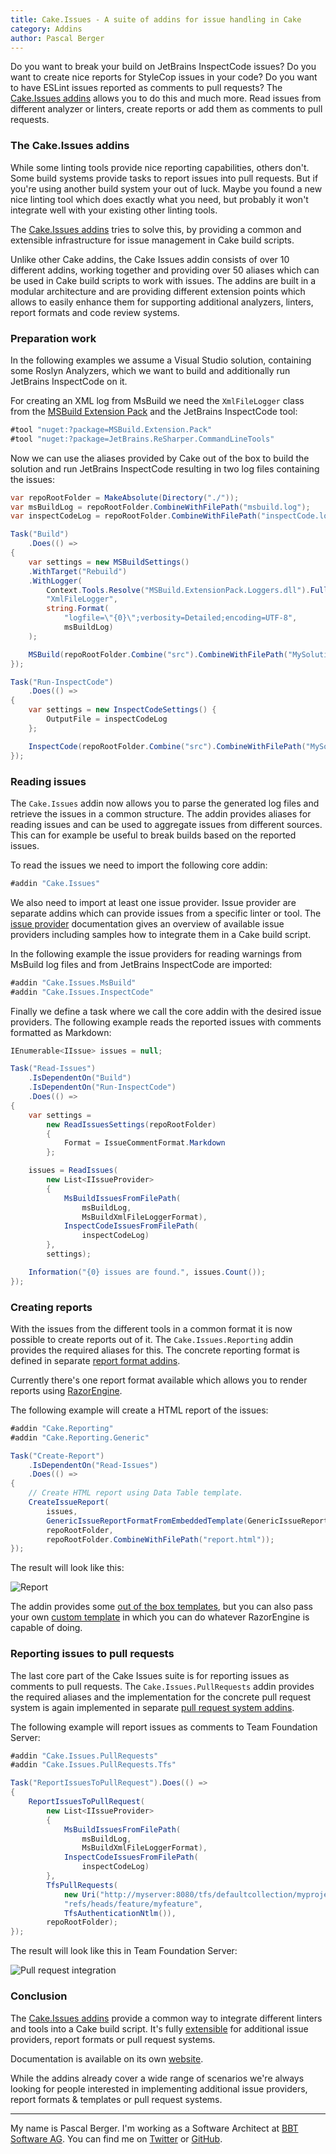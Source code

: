 ```yaml
---
title: Cake.Issues - A suite of addins for issue handling in Cake
category: Addins
author: Pascal Berger
---
```


Do you want to break your build on JetBrains InspectCode issues?
Do you want to create nice reports for StyleCop issues in your code?
Do you want to have ESLint issues reported as comments to pull requests?
The [Cake.Issues addins](https://cake-contrib.github.io/Cake.Issues.Website/) allows you to do this and much more.
Read issues from different analyzer or linters, create reports or add them as comments to pull requests.

<!--excerpt-->

### The Cake.Issues addins

While some linting tools provide nice reporting capabilities, others don't.
Some build systems provide tasks to report issues into pull requests.
But if you're using another build system your out of luck.
Maybe you found a new nice linting tool which does exactly what you need, but probably it won't integrate well
with your existing other linting tools.

The [Cake.Issues addins](https://cake-contrib.github.io/Cake.Issues.Website/) tries to solve this,
by providing a common and extensible infrastructure for issue management in Cake build scripts.

Unlike other Cake addins, the Cake Issues addin consists of over 10 different addins, working together
and providing over 50 aliases which can be used in Cake build scripts to work with issues.
The addins are built in a modular architecture and are providing different extension points which allows
to easily enhance them for supporting additional analyzers, linters, report formats and code review systems.

### Preparation work

In the following examples we assume a Visual Studio solution, containing some Roslyn Analyzers, which we want
to build and additionally run JetBrains InspectCode on it.

For creating an XML log from MsBuild we need the `XmlFileLogger` class from the [MSBuild Extension Pack](http://www.msbuildextensionpack.com/)
and the JetBrains InspectCode tool:

```csharp
#tool "nuget:?package=MSBuild.Extension.Pack"
#tool "nuget:?package=JetBrains.ReSharper.CommandLineTools"
```

Now we can use the aliases provided by Cake out of the box to build the solution and run JetBrains InspectCode resulting in two log files containing the issues:

```csharp
var repoRootFolder = MakeAbsolute(Directory("./"));
var msBuildLog = repoRootFolder.CombineWithFilePath("msbuild.log");
var inspectCodeLog = repoRootFolder.CombineWithFilePath("inspectCode.log");

Task("Build")
    .Does(() =>
{
    var settings = new MSBuildSettings()
    .WithTarget("Rebuild")
    .WithLogger(
        Context.Tools.Resolve("MSBuild.ExtensionPack.Loggers.dll").FullPath,
        "XmlFileLogger",
        string.Format(
            "logfile=\"{0}\";verbosity=Detailed;encoding=UTF-8",
            msBuildLog)
    );

    MSBuild(repoRootFolder.Combine("src").CombineWithFilePath("MySolution.sln"), settings);
});

Task("Run-InspectCode")
    .Does(() =>
{
    var settings = new InspectCodeSettings() {
        OutputFile = inspectCodeLog
    };

    InspectCode(repoRootFolder.Combine("src").CombineWithFilePath("MySolution.sln"), settings);
});
```

### Reading issues

The `Cake.Issues` addin now allows you to parse the generated log files and retrieve the issues in a common structure.
The addin provides aliases for reading issues and can be used to aggregate issues from different sources.
This can for example be useful to break builds based on the reported issues.

To read the issues we need to import the following core addin:

```csharp
#addin "Cake.Issues"
```

We also need to import at least one issue provider.
Issue provider are separate addins which can provide issues from a specific linter or tool.
The [issue provider](https://cake-contrib.github.io/Cake.Issues.Website/docs/issue-providers/) documentation gives an
overview of available issue providers including samples how to integrate them in a Cake build script.

In the following example the issue providers for reading warnings from MsBuild log files
and from JetBrains InspectCode are imported:

```csharp
#addin "Cake.Issues.MsBuild"
#addin "Cake.Issues.InspectCode"
```

Finally we  define a task where we call the core addin with the desired issue providers.
The following example reads the reported issues with comments formatted as Markdown:

```csharp
IEnumerable<IIssue> issues = null;

Task("Read-Issues")
    .IsDependentOn("Build")
    .IsDependentOn("Run-InspectCode")
    .Does(() =>
{
    var settings =
        new ReadIssuesSettings(repoRootFolder)
        {
            Format = IssueCommentFormat.Markdown
        };

    issues = ReadIssues(
        new List<IIssueProvider>
        {
            MsBuildIssuesFromFilePath(
                msBuildLog,
                MsBuildXmlFileLoggerFormat),
            InspectCodeIssuesFromFilePath(
                inspectCodeLog)
        },
        settings);

    Information("{0} issues are found.", issues.Count());
});
```

### Creating reports

With the issues from the different tools in a common format it is now possible to create reports out of it.
The `Cake.Issues.Reporting` addin provides the required aliases for this.
The concrete reporting format is defined in separate [report format addins](https://cake-contrib.github.io/Cake.Issues.Website/docs/report-formats/).

Currently there's one report format available which allows you to render reports using [RazorEngine](https://github.com/Antaris/RazorEngine).

The following example will create a HTML report of the issues:

```csharp
#addin "Cake.Reporting"
#addin "Cake.Reporting.Generic"

Task("Create-Report")
    .IsDependentOn("Read-Issues")
    .Does(() =>
{
    // Create HTML report using Data Table template.
    CreateIssueReport(
        issues,
        GenericIssueReportFormatFromEmbeddedTemplate(GenericIssueReportTemplate.HtmlDataTable),
        repoRootFolder,
        repoRootFolder.CombineWithFilePath("report.html"));
});
```

The result will look like this:

![Report](/assets/img/cake-issues/htmldatatable.png)

The addin provides some [out of the box templates](https://cake-contrib.github.io/Cake.Issues.Website/docs/report-formats/generic/templates/),
but you can also pass your own [custom template](https://cake-contrib.github.io/Cake.Issues.Website/docs/report-formats/generic/examples#use-custom-template)
in which you can do whatever RazorEngine is capable of doing.

### Reporting issues to pull requests

The last core part of the Cake Issues suite is for reporting issues as comments to pull requests.
The `Cake.Issues.PullRequests` addin provides the required aliases and the implementation for the concrete pull request system
is again implemented in separate [pull request system addins](https://cake-contrib.github.io/Cake.Issues.Website/docs/pull-request-systems/).

The following example will report issues as comments to Team Foundation Server:

```csharp
#addin "Cake.Issues.PullRequests"
#addin "Cake.Issues.PullRequests.Tfs"

Task("ReportIssuesToPullRequest").Does(() =>
{
    ReportIssuesToPullRequest(
        new List<IIssueProvider>
        {
            MsBuildIssuesFromFilePath(
                msBuildLog,
                MsBuildXmlFileLoggerFormat),
            InspectCodeIssuesFromFilePath(
                inspectCodeLog)
        },
        TfsPullRequests(
            new Uri("http://myserver:8080/tfs/defaultcollection/myproject/_git/myrepository"),
            "refs/heads/feature/myfeature",
            TfsAuthenticationNtlm()),
        repoRootFolder);
});
```

The result will look like this in Team Foundation Server:

![Pull request integration](/assets/img/cake-issues/pullrequests.png)

### Conclusion

The [Cake.Issues addins](https://cake-contrib.github.io/Cake.Issues.Website/) provide a common way to integrate different linters and tools into a Cake build script.
It's fully [extensible](https://cake-contrib.github.io/Cake.Issues.Website/docs/extending/) for additional issue providers, report formats or pull request systems.

Documentation is available on its own [website](https://cake-contrib.github.io/Cake.Issues.Website/).

While the addins already cover a wide range of scenarios we're always looking for people interested in implementing additional issue providers,
report formats & templates or pull request systems.

---

My name is Pascal Berger.
I'm working as a Software Architect at [BBT Software AG](http://www.bbtsoftware.ch).
You can find me on [Twitter](https://twitter.com/hereispascal) or [GitHub](https://github.com/pascalberger).

